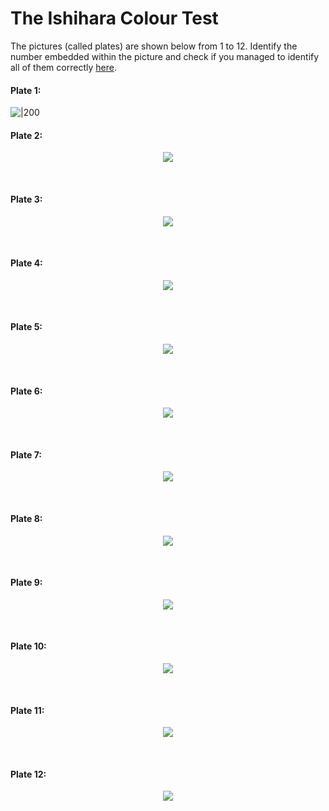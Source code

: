 # The Ishihara Colour Test

The pictures (called plates) are shown below from 1 to 12.  Identify the number embedded within the picture and check if you managed to identify all of them correctly [here](assets/ishihara_test/answers.md).

#### Plate 1:

![|200](assets/ishihara_test/Ishihara_01.jpg)

#### Plate 2:

<p align="center"> <img src="assets/ishihara_test/Ishihara_02.jpg" /> </p><BR>

#### Plate 3:

<p align="center"> <img src="assets/ishihara_test/Ishihara_03.jpg" /> </p><BR>

#### Plate 4:

<p align="center"> <img src="assets/ishihara_test/Ishihara_04.jpg" /> </p><BR>

#### Plate 5:

<p align="center"> <img src="assets/ishihara_test/Ishihara_05.jpg" /> </p><BR>

#### Plate 6:

<p align="center"> <img src="assets/ishihara_test/Ishihara_06.jpg" /> </p><BR>

#### Plate 7:

<p align="center"> <img src="assets/ishihara_test/Ishihara_07.jpg" /> </p><BR>

#### Plate 8:

<p align="center"> <img src="assets/ishihara_test/Ishihara_08.jpg" /> </p><BR>

#### Plate 9:

<p align="center"> <img src="assets/ishihara_test/Ishihara_09.jpg" /> </p><BR>

#### Plate 10:

<p align="center"> <img src="assets/ishihara_test/Ishihara_10.jpg" /> </p><BR>


#### Plate 11:

<p align="center"> <img src="assets/ishihara_test/Ishihara_11.jpg" /> </p><BR>


#### Plate 12:

<p align="center"> <img src="assets/ishihara_test/Ishihara_12.jpg" /> </p><BR>



